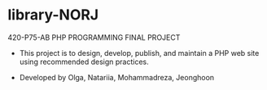 # library-NORJ

420-P75-AB PHP PROGRAMMING FINAL PROJECT

- This project is to design, develop, publish, and maintain a PHP web site using recommended design
practices.

- Developed by Olga, Natariia, Mohammadreza, Jeonghoon
